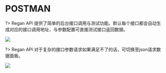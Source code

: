 # POSTMAN

?> Regan API 提供了简单的后台接口调用与测试功能。默认每个接口都会自动生成对应的接口调用地址，与参数配置可直接测试接口返回数据。

![](http://file.homeins.cn/Fj20i2XJxnvS1dRn4MBTn-Xn5An8)

?> Regan API 对于复杂的接口参数请求如果满足不了的话，可切换至json请求数据面板。

![](http://file.homeins.cn/FheAN8O6rG_5cTDFmeeE1LqoK9_y)

